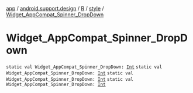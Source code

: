 [app](../../../index.md) / [android.support.design](../../index.md) / [R](../index.md) / [style](index.md) / [Widget_AppCompat_Spinner_DropDown](.)

# Widget_AppCompat_Spinner_DropDown

`static val Widget_AppCompat_Spinner_DropDown: `[`Int`](https://kotlinlang.org/api/latest/jvm/stdlib/kotlin/-int/index.html)
`static val Widget_AppCompat_Spinner_DropDown: `[`Int`](https://kotlinlang.org/api/latest/jvm/stdlib/kotlin/-int/index.html)
`static val Widget_AppCompat_Spinner_DropDown: `[`Int`](https://kotlinlang.org/api/latest/jvm/stdlib/kotlin/-int/index.html)
`static val Widget_AppCompat_Spinner_DropDown: `[`Int`](https://kotlinlang.org/api/latest/jvm/stdlib/kotlin/-int/index.html)